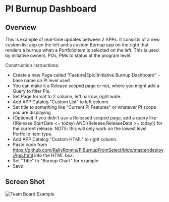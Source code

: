 PI Burnup Dashboard
=========================

## Overview
This is example of real-time updates between 2 APPs. It consists of a new custom list app
on the left and a custom Burnup app on the right that renders a burnup when a PortfolioItem
is selected on the left. This is used by initiative owners, POs, PMs to status at the program
level.

Construction Instructions:
* Create a new Page called "Feature|Epic|Initiative Burnup Dashboard" - base name on PI level used
* You can make it a Release scoped page or not, where you might add a Query to filter PIs.
* Set Page format to 2 column, left narrow, right wide.
* Add APP Catalog "Custom List" to left column.
* Set title to something like "Current PI Features" or whatever PI scope you are displaying
* (Optional) if you didn't use a Released scoped page, add a query like: ((Release.StartDate <= today) AND (Release.ReleaseDate >= today)) for the current release. NOTE: this will only work on the lowest level Portfolio Item type.
* Add APP Catalog "Custom HTML" to right column.
* Paste code from https://github.com/RallyRonnie/PIBurnupFromSelect/blob/master/deploy/App.html into the HTML box.
* Set "Title" to "Burnup Chart" for example.
* Save

## Screen Shot

![Team Board Example](https://raw.github.com/RallyRonnie/DashboardTest/master/PIBurnupDashboard.png)
